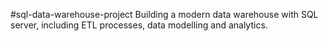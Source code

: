 #sql-data-warehouse-project
Building a modern data warehouse with SQL server, including ETL processes, data modelling and analytics.
